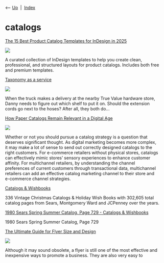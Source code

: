 <div class="nav">

⟵ [Up](index.html)  \|  [Index](index.html)

</div>

# catalogs

<div class="cards">

<div class="card">

<div class="card-title">

[The 15 Best Product Catalog Templates for InDesign in
2025](https://speckyboy.com/product-catalog-templates-indesign/)

</div>

<div class="card-image">

[![](https://speckyboy.com/wp-content/uploads/2025/06/product-catalog-brochure-template-indesign-thumb.jpg)](https://speckyboy.com/product-catalog-templates-indesign/)

</div>

A curated collection of InDesign templates to help you create clean,
professional, and structured layouts for product catalogs. Includes both
free and premium templates.

</div>

<div class="card">

<div class="card-title">

[Taxonomy as a
service](https://seths.blog/2024/12/taxonomy-as-a-service/)

</div>

<div class="card-image">

[![](https://seths.blog/wp-content/uploads/2018/06/seth_godin_ogimages_v02_1806138-1.jpg)](https://seths.blog/2024/12/taxonomy-as-a-service/)

</div>

When the truck makes a delivery at the nearby True Value hardware store,
Danny needs to figure out which shelf to put it on. Should the extension
cords go next to the hoses? After all, they both do…

</div>

<div class="card">

<div class="card-title">

[How Paper Catalogs Remain Relevant in a Digital
Age](https://hbr.org/2022/07/how-paper-catalogs-remain-relevant-in-a-digital-age)

</div>

<div class="card-image">

[![](https://hbr.org/resources/images/article_assets/2022/07/Jul22_19_118078009.jpg)](https://hbr.org/2022/07/how-paper-catalogs-remain-relevant-in-a-digital-age)

</div>

Whether or not you should pursue a catalog strategy is a question that
deserves significant thought. As digital marketing becomes more complex,
it may make a lot of sense to send out correctly designed catalogs to
the right customers. For e-commerce retailers without physical stores,
catalogs can effectively mimic stores’ sensory experiences to enhance
customer affinity. For multichannel retailers, by understanding the
channel preferences of current customers through transactional data,
multichannel retailers can add an effective catalog marketing channel to
their store and e-commerce channel strategies.

</div>

<div class="card">

<div class="card-title">

[Catalogs & Wishbooks](https://christmas.musetechnical.com)

</div>

336 Vintage Christmas Catalogs & Holiday Wish Books with 302,605 total
catalog pages from Sears, Montgomery Ward and JCPenney over the years.

</div>

<div class="card">

<div class="card-title">

[1980 Sears Spring Summer Catalog, Page 729 - Catalogs &
Wishbooks](https://christmas.musetechnical.com/ShowCatalogPage/1980-Sears-Spring-Summer-Catalog/0729)

</div>

1980 Sears Spring Summer Catalog, Page 729

</div>

<div class="card">

<div class="card-title">

[The Ultimate Guide for Flyer Size and
Design](https://www.noupe.com/design/ultimate-guide-for-flyer-size-and-design.html)

</div>

<div class="card-image">

[![](https://www.noupe.com/wp-content/uploads/2021/05/nao-takabayashi-eUp87PU5HCY-unsplash.jpg)](https://www.noupe.com/design/ultimate-guide-for-flyer-size-and-design.html)

</div>

Although it may sound obsolete, a flyer is still one of the most
effective and inexpensive ways to promote a business. They are also very
easy to

</div>

</div>
